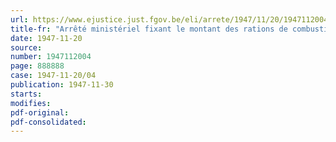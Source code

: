 ```yaml
---
url: https://www.ejustice.just.fgov.be/eli/arrete/1947/11/20/1947112004/justel
title-fr: "Arrêté ministériel fixant le montant des rations de combustibles à usage domestique, pour la période allant du 1er décembre 1947 au 31 janvier 1948"
date: 1947-11-20
source:
number: 1947112004
page: 888888
case: 1947-11-20/04
publication: 1947-11-30
starts:
modifies:
pdf-original:
pdf-consolidated:
---
```


